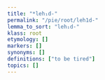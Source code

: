 ```yaml
---
title: "*leh₁d-"
permalink: "/pie/root/leh1d-"
lemma_to_sort: "leh₁d-"
klass: root
etymology: []
markers: []
synonyms: []
definitions: ["to be tired"]
topics: []
---
```

